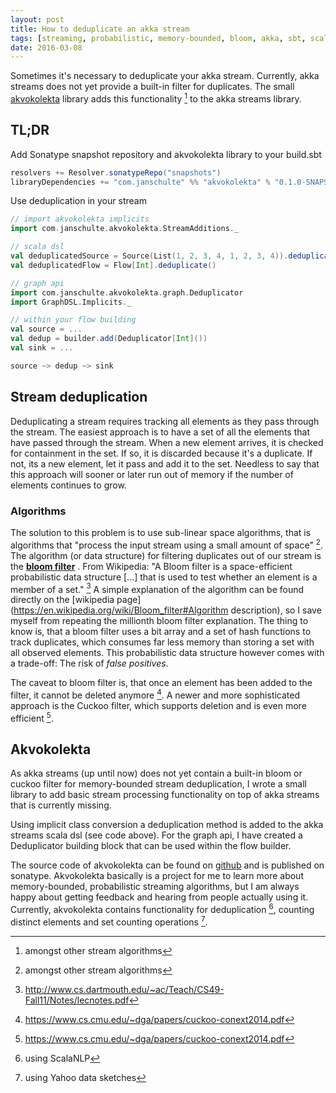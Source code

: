 ```yaml
---
layout: post
title: How to deduplicate an akka stream
tags: [streaming, probabilistic, memory-bounded, bloom, akka, sbt, scala]
date: 2016-03-08
---
```

Sometimes it's necessary to deduplicate your akka stream. Currently, akka streams does not yet provide a built-in filter for duplicates. The small  [akvokolekta](http://github.com/janschultecom/akvokolekta) library adds this functionality [^1] to the akka streams library.

## TL;DR
Add Sonatype snapshot repository and akvokolekta library to your build.sbt

```scala
resolvers += Resolver.sonatypeRepo("snapshots")
libraryDependencies += "com.janschulte" %% "akvokolekta" % "0.1.0-SNAPSHOT"
```
Use deduplication in your stream

```scala
// import akvokolekta implicits
import com.janschulte.akvokolekta.StreamAdditions._

// scala dsl
val deduplicatedSource = Source(List(1, 2, 3, 4, 1, 2, 3, 4)).deduplicate()
val deduplicatedFlow = Flow[Int].deduplicate()

// graph api
import com.janschulte.akvokolekta.graph.Deduplicator
import GraphDSL.Implicits._

// within your flow building
val source = ...
val dedup = builder.add(Deduplicator[Int]())
val sink = ...

source ~> dedup ~> sink
```

## Stream deduplication
Deduplicating a stream requires tracking all elements as they pass through the stream. The easiest approach is to have a set of all the elements that have passed through the stream. When a new element arrives, it is checked for containment in the set. If so, it is discarded because it's a duplicate. If not, its a new element, let it pass and add it to the set.
Needless to say that this approach will sooner or later run out of memory if the number of elements continues to grow.

### Algorithms
The solution to this problem is to use sub-linear space algorithms, that is algorithms that "process the input stream using a small amount of space" [^1]. The algorithm (or data structure) for filtering duplicates out of our stream is the [**bloom filter**](https://en.wikipedia.org/w/index.php?title=Bloom_filter&oldid=704138885) . From Wikipedia: "A Bloom filter is a space-efficient probabilistic data structure [...] that is used to test whether an element is a member of a set." [^2] A simple explanation of the algorithm can be found directly on the [wikipedia page](https://en.wikipedia.org/wiki/Bloom_filter#Algorithm description), so I save myself from repeating the millionth bloom filter explanation. The thing to know is, that a bloom filter uses a bit array and a set of hash functions to track duplicates, which consumes far less memory than storing a set with all observed elements. This probabilistic data structure however comes with a trade-off: The risk of *false positives*.

The caveat to bloom filter is, that once an element has been added to the filter, it cannot be deleted anymore [^3]. A newer and more sophisticated approach is the Cuckoo filter, which supports deletion and is even more efficient [^3].

## Akvokolekta
As akka streams (up until now) does not yet contain a built-in bloom or cuckoo filter for memory-bounded stream deduplication, I wrote a small library to add basic stream processing functionality on top of akka streams that is currently missing.

Using implicit class conversion a deduplication method is added to the akka streams scala dsl (see code above). For the graph api, I have created a Deduplicator building block that can be used within the flow builder.

The source code of akvokolekta can be found on [github](https://github.com/janschultecom/akvokolekta) and is published on sonatype. Akvokolekta basically is a project for me to learn more about memory-bounded, probabilistic streaming algorithms, but I am always happy about getting feedback and hearing from people actually using it. Currently, akvokolekta contains functionality for deduplication [^4], counting distinct elements and set counting operations [^5].


[^1]: amongst other stream algorithms

[^2]: http://www.cs.dartmouth.edu/~ac/Teach/CS49-Fall11/Notes/lecnotes.pdf

[^3]: https://www.cs.cmu.edu/~dga/papers/cuckoo-conext2014.pdf

[^4]: using ScalaNLP

[^5]: using Yahoo data sketches
